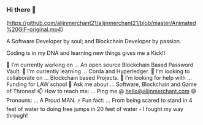 ### Hi there 👋

(https://github.com/alijnmerchant21/alijnmerchant21/blob/master/Animated%20GIF-original.mp4)


A Software Developer by soul; and Blockchain Developer by passion.

Coding is in my DNA and learning new things gives me a Kick!!

🔭 I’m currently working on ... An open source Blockchain Based Password Vault.
🌱 I’m currently learning ... Corda and Hyperledger.
👯 I’m looking to collaborate on ... Blockchain based Projects.
🤔 I’m looking for help with ... Funding for LAW school
💬 Ask me about ... Software, Blockchain and Game of Thrones!
📫 How to reach me: ... Ping me @ hello@alijnmerchant.com
😄 Pronouns: ... A Proud MAN.
⚡ Fun fact: ... From being scared to stand in 4 feet of water to doing free jumps in 20 feet of water - I fought my way through!
